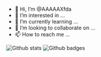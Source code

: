 - 👋 Hi, I’m @AAAAAXfda
- 👀 I’m interested in ...
- 🌱 I’m currently learning ...
- 💞️ I’m looking to collaborate on ...
- 📫 How to reach me ...

<!---
AAAAAXfda/AAAAAXfda is a ✨ special ✨ repository because its `README.md` (this file) appears on your GitHub profile.
You can click the Preview link to take a look at your changes.
--->
![Github stats](https://github-readme-stats.vercel.app/api?username=AAAAAXfda&count_private=true&show_icons=true&theme=radical)
![Github badges](https://img.shields.io/badge/-HTML-e34f26?logo=html5&logoColor=fff)
